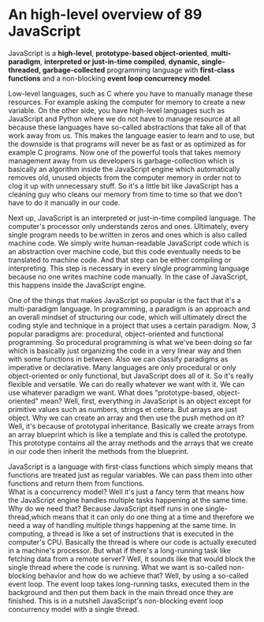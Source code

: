 # An high-level overview of 89 JavaScript

JavaScript is a **high-level**, **prototype-based object-oriented**, **multi-paradigm**, **interpreted or just-in-time compiled**, **dynamic, single-threaded, garbage-collected** programming language with **first-class functions** and a non-blocking **event loop concurrency model**.<br/>

Low-level languages, such as C where you have to manually manage these resources. For example asking the computer for memory to create a new variable. On the other side, you have high-level languages such as JavaScript and Python where we do not have to manage resource at all because these languages have so-called abstractions that take all of that work away from us. This makes the language easier to learn and to use, but the downside is that programs will never be as fast or as optimized as for example C programs. Now one of the powerful tools that takes memory management away from us developers is garbage-collection which is basically an algorithm inside the JavaScript engine which automatically removes old, unused objects from the computer memory in order not to clog it up with unnecessary stuff. So it's a little bit like JavaScript has a cleaning guy who cleans our memory from time to time so that we don't have to do it manually in our code.<br>

Next up, JavaScript is an interpreted or just-in-time compiled language. The computer's processor only understands zeros and ones. Ultimately, every single program needs to be written in zeros and ones which is also called machine code. We simply write human-readable JavaScript code which is an abstraction over machine code, but this code eventually needs to be translated to machine code. And that step can be either compiling or interpreting. This step is necessary in every single programming language because no one writes machine code manually. In the case of JavaScript, this happens inside the JavaScript engine.<br>

One of the things that makes JavaScript so popular is the fact that it's a multi-paradigm language. In programming, a paradigm is an approach and an overall mindset of structuring our code, which will ultimately direct the coding style and technique in a project that uses a certain paradigm. Now, 3 popular paradigms are: procedural, object-oriented and functional programming. So procedural programming is what we've been doing so far which is basically just organizing the code in a very linear way and then with some functions in between.  Also we can classify paradigms as imperative or declarative. Many languages are only procedural or only object-oriented or only functional, but JavaScript does all of it. So it's really flexible and versatile. We can do really whatever we want with it. We can use whatever paradigm we want. What does "prototype-based, object-oriented" mean? Well, first, everything in JavaScript is an object except for primitive values such as numbers, strings et cetera. But arrays are just object. Why we can create an array and then use the push method on it? Well, it's because of prototypal inheritance. Basically we create arrays from an array blueprint which is like a template and this is called the prototype. This prototype contains all the array methods and the arrays that we create in our code then inherit the methods from the blueprint.<br>

JavaScript is a language with first-class functions which simply means that functions are treated just as regular variables. We can pass them into other functions and return them from functions.<br>What is a concurrency model? Well it's just a fancy term that means how the JavaScript engine handles multiple tasks happening at the same time. Why do we need that? Because JavaScript itself runs in one single-thread,which means that it can only do one thing at a time and therefore we need a way of handling multiple things happening at the same time. In computing, a thread is like a set of instructions that is executed in the computer's CPU. Basically the thread is where our code is actually executed in a machine's processor. But what if there's a long-running task like fetching data from a remote server? Well, it sounds like that would block the single thread where the code is running. What we want is so-called non-blocking behavior and how do we achieve that? Well, by using a so-called event loop. The event loop takes long-running tasks, executed them in the background and then put them back in the main thread once they are finished. This is in a nutshell JavaScript's non-blocking event loop concurrency model with a single thread. 

